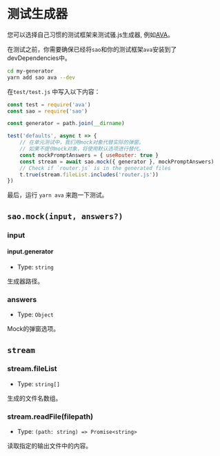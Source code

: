 # 测试生成器

您可以选择自己习惯的测试框架来测试骚.js生成器, 例如[AVA](https://ava.li)。

在测试之前，你需要确保已经将`sao`和你的测试框架`ava`安装到了devDependencies中。

```bash
cd my-generator
yarn add sao ava --dev
```

在`test/test.js` 中写入以下内容：

```js
const test = require('ava')
const sao = require('sao')

const generator = path.join(__dirname)

test('defaults', async t => {
	// 在单元测试中，我们用mock对象代替实际的弹窗。
	// 如果不提供mock对象，将使用默认选项进行替代。
	const mockPromptAnswers = { useRouter: true }
	const stream = await sao.mock({ generator }, mockPromptAnswers)
	// Check if `router.js` is in the generated files
	t.true(stream.fileList.includes('router.js'))
})
```

最后，运行 `yarn ava` 来跑一下测试。

## `sao.mock(input, answers?)`

### input

#### input.generator

- Type: `string`

生成器路径。

### answers

- Type: `Object`

Mock的弹窗选项。

## `stream`

### stream.fileList

- Type: `string[]`

生成的文件名数组。

### stream.readFile(filepath)

- Type: `(path: string) => Promise<string>`

读取指定的输出文件中的内容。
